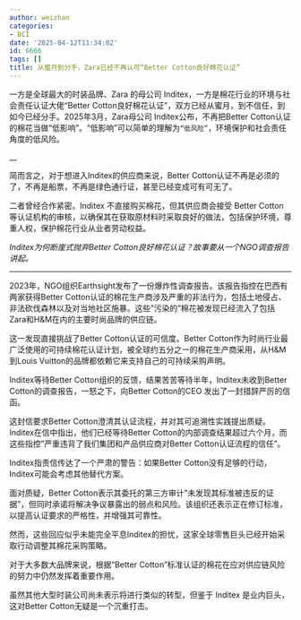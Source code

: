 ```yaml
---
author: weizhan
categories:
- BCI
date: '2025-04-12T11:34:02'
id: 6666
tags: []
title: 从蜜月到分手，Zara已经不再认可“Better Cotton良好棉花认证”
---
```


一方是全球最大的时装品牌、Zara 的母公司 Inditex，一方是棉花行业的环境与社会责任认证大佬“Better
Cotton良好棉花认证”，双方已经从蜜月，到不信任，到如今已经分手。2025年3月，Zara母公司 Inditex公布，不再把Better
Cotton认证的棉花当做“低影响”。“低影响”可以简单的理解为`“低风险”`，环境保护和社会责任角度的低风险。

__

简而言之，对于想进入Inditex的供应商来说，Better Cotton认证不再是必须的了，不再是船票，不再是绿色通行证，甚至已经变成可有可无了。

二者曾经合作紧密。Inditex 不直接购买棉花，但其供应商会接受 Better Cotton
等认证机构的审核，以确保其在获取原材料时采取良好的做法，包括保护环境，尊重人权，保护棉花行业从业者劳动权益。

_Inditex为何断崖式抛弃Better Cotton良好棉花认证？故事要从一个NGO调查报告讲起。_

* * *

2023年，NGO组织Earthsight发布了一份爆炸性调查报告。该报告指控在巴西有两家获得Better
Cotton认证的棉花生产商涉及严重的非法行为，包括土地侵占、非法砍伐森林以及对当地社区施暴。这些”污染的”棉花被发现已经流入了包括Zara和H&M在内的主要时尚品牌的供应链。

这一发现直接挑战了Better Cotton认证的可信度。Better
Cotton作为时尚行业最广泛使用的可持续棉花认证计划，被全球约五分之一的棉花生产商采用，从H&M到Louis
Vuitton的品牌都依赖它来支持自己的可持续采购声明。

Inditex等待Better Cotton组织的反馈，结果苦苦等待半年，Inditex未收到Better Cotton的调查报告，一怒之下，向Better
Cotton的CEO 发出了一封措辞严厉的信函。

这封信要求Better Cotton澄清其认证流程，并对其可追溯性实践提出质疑。Inditex在信中指出，他们已经等待Better
Cotton的内部调查结果超过六个月，而这些指控”严重违背了我们集团和产品供应商对Better Cotton认证流程的信任”。

Inditex指责信传达了一个严肃的警告：如果Better Cotton没有足够的行动，Inditex可能会考虑其他替代方案。

面对质疑，Better
Cotton表示其委托的第三方审计”未发现其标准被违反的证据”，但同时承诺将解决争议暴露出的弱点和风险。该组织还表示正在修订标准，以提高认证要求的严格性，并增强其可靠性。

然而，这些回应似乎未能完全平息Inditex的担忧，这家全球零售巨头已经开始采取行动调整其棉花采购策略。

对于大多数大品牌来说，根据“Better Cotton”标准认证的棉花在应对供应链风险的努力中仍然发挥着重要作用。

虽然其他大型时装公司尚未表示将进行类似的转型，但鉴于 Inditex 是业内巨头，这对Better Cotton无疑是一个沉重打击。

